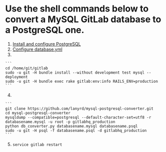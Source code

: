 # Use the shell commands below to convert a MySQL GitLab database to a PostgreSQL one.

1. [Install and configure PostgreSQL](https://github.com/gitlabhq/gitlabhq/blob/master/doc/install/installation.md#5-database)
2. [Configure database.yml](https://github.com/gitlabhq/gitlabhq/blob/master/doc/install/installation.md#configure-gitlab-db-settings)
3. 

    ```
    cd /home/git/gitlab
    sudo -u git -H bundle install --without development test mysql --deployment
    sudo -u git -H bundle exec rake gitlab:env:info RAILS_ENV=production
    ```
4. 

    ```
    git clone https://github.com/lanyrd/mysql-postgresql-converter.git
    cd mysql-postgresql-converter
    mysqldump --compatible=postgresql --default-character-set=utf8 -r databasename.mysql -u root -p gitlabhq_production
    python db_converter.py databasename.mysql databasename.psql
    sudo -u git -H psql -f databasename.psql -d gitlabhq_production
    ```
5. ```service gitlab restart```
